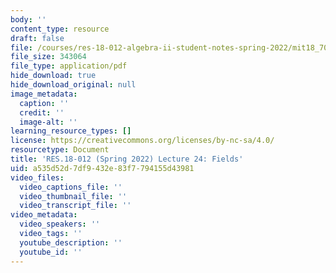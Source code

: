 ```yaml
---
body: ''
content_type: resource
draft: false
file: /courses/res-18-012-algebra-ii-student-notes-spring-2022/mit18_702s22_lect24.pdf
file_size: 343064
file_type: application/pdf
hide_download: true
hide_download_original: null
image_metadata:
  caption: ''
  credit: ''
  image-alt: ''
learning_resource_types: []
license: https://creativecommons.org/licenses/by-nc-sa/4.0/
resourcetype: Document
title: 'RES.18-012 (Spring 2022) Lecture 24: Fields'
uid: a535d52d-7df9-432e-83f7-794155d43981
video_files:
  video_captions_file: ''
  video_thumbnail_file: ''
  video_transcript_file: ''
video_metadata:
  video_speakers: ''
  video_tags: ''
  youtube_description: ''
  youtube_id: ''
---
```

